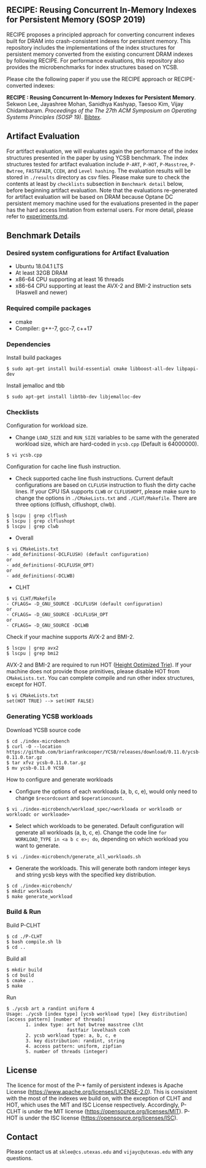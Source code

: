 ## RECIPE: Reusing Concurrent In-Memory Indexes for Persistent Memory (SOSP 2019)

RECIPE proposes a principled approach for converting concurrent indexes built for DRAM into crash-consistent indexes for persistent memory. This repository includes the implementations of the index structures for persistent memory converted from the existing concurrent DRAM indexes by following RECIPE. For performance evaluations, this repository also provides the microbenchmarks for index structures based on YCSB.


Please cite the following paper if you use the RECIPE approach or RECIPE-converted indexes: 

**RECIPE : Reusing Concurrent In-Memory Indexes for Persistent Memory**.
Sekwon Lee, Jayashree Mohan, Sanidhya Kashyap, Taesoo Kim, Vijay Chidambaram. 
*Proceedings of the The 27th ACM Symposium on Operating Systems Principles (SOSP 19)*. 
[Bibtex](https://www.cs.utexas.edu/~vijay/bibtex/sosp19-recipe.bib). 

## Artifact Evaluation

For artifact evaluation, we will evaluates again the performance of the index structures presented in the paper by using YCSB benchmark. The index structures tested for artifact evaluation include `P-ART`, `P-HOT`, `P-Masstree`, `P-Bwtree`, `FAST&FAIR`, `CCEH`, and `Level hashing`. The evaluation results will be stored in `./results` directory as csv files. Please make sure to check the contents at least by `checklists` subsection in `Benchmark detail` below, before beginning artifact evaluation. Note that the evaluations re-generated for artifact evaluation will be based on DRAM because Optane DC persistent memory machine used for the evaluations presented in the paper has the hard access limitation from external users. For more detail, please refer to [experiments.md](https://github.com/utsaslab/RECIPE/blob/master/experiments.md).

## Benchmark Details

### Desired system configurations for Artifact Evaluation
- Ubuntu 18.04.1 LTS
- At least 32GB DRAM
- x86-64 CPU supporting at least 16 threads
- x86-64 CPU supporting at least the AVX-2 and BMI-2 instruction sets (Haswell and newer)

### Required compile packages
- cmake
- Compiler: g++-7, gcc-7, c++17

### Dependencies
Install build packages
```
$ sudo apt-get install build-essential cmake libboost-all-dev libpapi-dev
```
Install jemalloc and tbb
```
$ sudo apt-get install libtbb-dev libjemalloc-dev
```

### Checklists
Configuration for workload size.
- Change `LOAD_SIZE` and `RUN_SIZE` variables to be same with the generated workload size, which are hard-coded in `ycsb.cpp` (Default is 64000000).
```
$ vi ycsb.cpp
```
Configuration for cache line flush instruction.
- Check supported cache line flush instructions. Current default configurations are based on `CLFLUSH` instruction to flush the dirty cache lines. If your CPU ISA supports `CLWB` or `CLFLUSHOPT`, please make sure to change the options in `./CMakeLists.txt` and `./CLHT/Makefile`. There are three options (clflush, clflushopt, clwb).
```
$ lscpu | grep clflush
$ lscpu | grep clflushopt
$ lscpu | grep clwb
```
- Overall
```
$ vi CMakeLists.txt
- add_definitions(-DCLFLUSH) (default configuration)
or
- add_definitions(-DCLFLUSH_OPT)
or
- add_definitions(-DCLWB)
```
- CLHT
```
$ vi CLHT/Makefile
- CFLAGS= -D_GNU_SOURCE -DCLFLUSH (default configuration)
or
- CFLAGS= -D_GNU_SOURCE -DCLFLUSH_OPT
or
- CFLAGS= -D_GNU_SOURCE -DCLWB
```

Check if your machine supports AVX-2 and BMI-2.
```
$ lscpu | grep avx2
$ lscpu | grep bmi2
```
AVX-2 and BMI-2 are required to run HOT ([Height Optimized Trie](https://github.com/speedskater/hot)).
If your machine does not provide those primitives, please disable HOT from `CMakeLists.txt`.
You can complete compile and run other index structures, except for HOT.
```
$ vi CMakeLists.txt
set(HOT TRUE) --> set(HOT FALSE)
```

### Generating YCSB workloads
Download YCSB source code
```
$ cd ./index-microbench
$ curl -O --location https://github.com/brianfrankcooper/YCSB/releases/download/0.11.0/ycsb-0.11.0.tar.gz
$ tar xfvz ycsb-0.11.0.tar.gz
$ mv ycsb-0.11.0 YCSB
```
How to configure and generate workloads
- Configure the options of each workloads (a, b, c, e), would only need to change `$recordcount` and `$operationcount`.
```
$ vi ./index-microbench/workload_spec/<workloada or workloadb or workloadc or workloade>
```
- Select which workloads to be generated. Default configuration will generate all workloads (a, b, c, e). Change the code line `for WORKLOAD_TYPE in <a b c e>; do`, depending on which workload you want to generate.
```
$ vi ./index-microbench/generate_all_workloads.sh
```
- Generate the workloads. This will generate both random integer keys and string ycsb keys with the specified key distribution.
```
$ cd ./index-microbench/
$ mkdir workloads
$ make generate_workload
```

### Build & Run
Build P-CLHT
```
$ cd ./P-CLHT
$ bash compile.sh lb
$ cd ..
```
Build all
```
$ mkdir build
$ cd build
$ cmake ..
$ make
```
Run
```
$ ./ycsb art a randint uniform 4
Usage: ./ycsb [index type] [ycsb workload type] [key distribution] [access pattern] [number of threads]
       1. index type: art hot bwtree masstree clht
                      fastfair levelhash cceh
       2. ycsb workload type: a, b, c, e
       3. key distribution: randint, string
       4. access pattern: uniform, zipfian
       5. number of threads (integer)
```

## License

The licence for most of the P-* family of persistent indexes is Apache License (https://www.apache.org/licenses/LICENSE-2.0). This is consistent with the most of the indexes we build on, with the exception of CLHT and HOT, which uses the MIT and ISC License respectively. Accordingly, P-CLHT is under the MIT license (https://opensource.org/licenses/MIT). P-HOT is under the ISC license (https://opensource.org/licenses/ISC).

## Contact

Please contact us at `sklee@cs.utexas.edu` and `vijayc@utexas.edu` with any questions.
